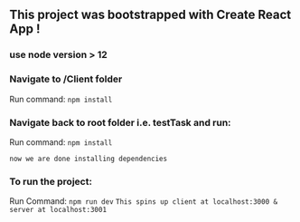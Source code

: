
## This project was bootstrapped with Create React App !

### use node version > 12

### Navigate to /Client folder

Run command: `npm install`

### Navigate back to root folder i.e. testTask and run:
Run command: `npm install`

`now we are done installing dependencies`

### To run the project:
Run Command: `npm run dev`
`This spins up client at localhost:3000 & server at localhost:3001`